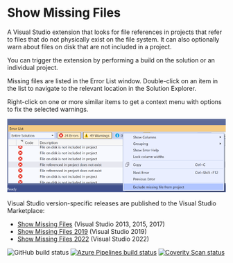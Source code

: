 # Show Missing Files

A Visual Studio extension that looks for file references in projects that refer to files that do not physically exist on the file system. It can also optionally warn about files on disk that are not included in a project.

You can trigger the extension by performing a build on the solution or an individual project.

Missing files are listed in the Error List window. Double-click on an item in the list to navigate to the relevant location in the Solution Explorer.

Right-click on one or more similar items to get a context menu with options to fix the selected warnings.

![Example](https://raw.githubusercontent.com/flcdrg/VsShowMissing/main/example.png)

Visual Studio version-specific releases are published to the Visual Studio Marketplace:

- [Show Missing Files](https://marketplace.visualstudio.com/items?itemName=DavidGardiner.ShowMissingFiles) (Visual Studio 2013, 2015, 2017)
- [Show Missing Files 2019](https://marketplace.visualstudio.com/items?itemName=DavidGardiner.ShowMissing2019) (Visual Studio 2019)
- [Show Missing Files 2022](https://marketplace.visualstudio.com/items?itemName=DavidGardiner.ShowMissing2022) (Visual Studio 2022)

![GitHub build status](https://github.com/flcdrg/VsShowMissing/workflows/CI/badge.svg)
[![Azure Pipelines build status](https://gardiner.visualstudio.com/Show%20Missing/_apis/build/status/flcdrg.VsShowMissing)](https://gardiner.visualstudio.com/Show%20Missing/_build/latest?definitionId=3)
[![Coverity Scan status](https://img.shields.io/coverity/scan/5748)](https://scan.coverity.com/projects/5748)

